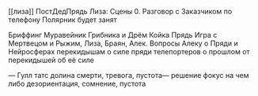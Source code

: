 

[[лиза]] ПостДедПрядь
Лиза: Сцены
0. Разговор с Заказчиком по телефону
	Полярник будет занят
	
Бриффинг
	Муравейник
		Грибника и Дрём
		Койка Прядь
		Игра с Мертвецом и Рыжим, Лиза, Браян, Алек.
			Вопросы
				Алеку о Пряди и Нейросферах
				перекидышам
					о силе 
						пряди
						телепортеров
					о прошлом
				от перекидышей об её силе
				
— Гулл татс долина смерти, тревога, пустота— решение фокус на чем либо дезориентация, сомнение, пустота
